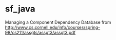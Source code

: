 # sf_java
Managing a Component Dependency Database from http://www.cs.cornell.edu/info/courses/spring-98/cs211/assgts/assgt3/assgt3.pdf

